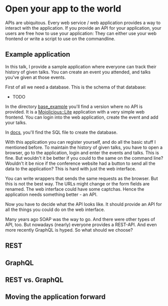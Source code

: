 # Open your app to the world

APIs are ubiquitous. Every web service / web application provides a way to interact with the application. If you provide an API for your application, your users are free how to use your application: They can either use your web frontend or write a script to use on the commandline.

## Example application

In this talk, I provide a sample application where everyone can track their history of given talks. You can create an event you attended, and talks you've given at those events.

First of all we need a database. This is the schema of that database:

* TODO

In the directory [base_example](./base_example/) you'll find a version where no API is provided. It is a [Mojolicious::Lite](http://metacpan.org/pod/Mojolicious::Lite) application with a very simple web frontend. You can login into the web application, create the event and add your talks.

In [docs](./docs/), you'll find the SQL file to create the database.

With this application you can register yourself, and do all the basic stuff I mentioned before. To maintain the history of given talks, you have to open a browser, go to the application, login and enter the events and talks. This is fine. But wouldn't it be better if you could to the same on the command line? Wouldn't it be nice if the conference website had a button to send all the data to the application? This is hard with just the web interface.

You can write wrappers that sends the same requests as the browser. But this is not the best way. The URLs might change or the form fields are renamed. The web interface could have some captchas. Hence the application needs something better - an API.

Now you have to decide what the API looks like. It should provide an API for all the things you could do on the web interface.

Many years ago SOAP was the way to go. And there were other types of API, too. But nowadays (nearly) everyone provides a REST-API. And even more recently GraphQL is hyped. So what should we choose?

## REST

## GraphQL

## REST vs. GraphQL

## Moving the application forward



